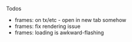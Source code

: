 Todos

- frames: on tx/etc - open in new tab somehow
- frames: fix rendering issue
- frames: loading is awkward-flashing
